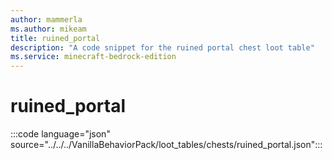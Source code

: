 ```yaml
---
author: mammerla
ms.author: mikeam
title: ruined_portal
description: "A code snippet for the ruined portal chest loot table"
ms.service: minecraft-bedrock-edition
---
```


# ruined_portal

:::code language="json" source="../../../VanillaBehaviorPack/loot_tables/chests/ruined_portal.json":::

